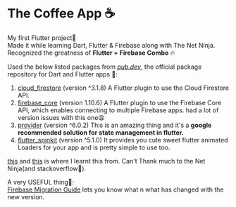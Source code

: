 # The Coffee App ☕

My first Flutter project🌱 <br>
Made it while learning Dart, Flutter & Firebase along with The Net Ninja. <br>
Recognized the greatness of <b>Flutter + Firebase Combo</b> 🔥

Used the below listed packages from <a href="https://pub.dev/"><i>pub.dev</i></a>, the official package repository for Dart and Flutter apps 🚴:
1. <a href="https://pub.dev/packages/cloud_firestore">cloud_firestore</a> (version ^3.1.8) 
A Flutter plugin to use the Cloud Firestore API.
2. <a href="https://pub.dev/packages/firebase_core">firebase_core</a> (version 1.10.6) 
A Flutter plugin to use the Firebase Core API, which enables connecting to multiple Firebase apps.
had a lot of version issues with this one😫 
3. <a href="https://pub.dev/packages/provider">provider</a> (version ^6.0.2)
This is an amazing thing and it's a <b>google recommended solution for state management in flutter.</b>
4. <a href="https://pub.dev/packages/flutter_spinkit">flutter_spinkit</a> (version ^5.1.0)
It provides you cute sweet flutter animated Loaders for your app and is pretty simple to use too.

<a href="https://www.youtube.com/watch?v=1ukSR1GRtMU&list=PL4cUxeGkcC9jLYyp2Aoh6hcWuxFDX6PBJ">this</a> and <a href="https://www.youtube.com/watch?v=sfA3NWDBPZ4&list=PL4cUxeGkcC9j--TKIdkb3ISfRbJeJYQwC">this</a> is where I learnt this from. Can't Thank much to the Net Ninja(and stackoverflow🙇).

A very USEFUL thing🙂: <br>
<a href="https://firebase.flutter.dev/docs/migration/">Firebase Migration Guide</a> lets you know what n what has changed with the new version.
